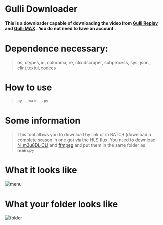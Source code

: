 # Gulli Downloader

#### This is a downloader capable of downloading the video from [Gulli Replay](https://replay.gulli.fr/) and [Gulli MAX](https://svod.gulli.fr/) . **You do not need to have an account** .

# Dependence necessary:
> os, ctypes, io, colorama, re, cloudscraper, subprocess, sys, json, clint.textui, codecs

# How to use
> ```py __main__.py```

# Some information
> This tool allows you to download by link or in BATCH (download a complete season in one go) via the HLS flux.
> You need to download [N_m3u8DL-CLI](https://github.com/nilaoda/N_m3u8DL-CLI) and [ffmpeg](https://ffmpeg.org/) and put them in the same folder as __main__.py

# What it looks like
![menu](https://i.fiery.me/JejOq.png)

# What your folder looks like
![folder](https://i.fiery.me/jH6MJ.png)
